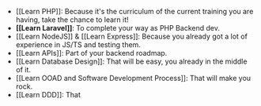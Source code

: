 
- [[Learn PHP]]: Because it's the curriculum of the current training you are having, take the chance to learn it!
- **[[Learn Laravel]]**: To complete your way as PHP Backend dev.
- [[Learn NodeJS]] & [[Learn Express]]: Because you already got a lot of experience in JS/TS and testing them.
- [[Learn APIs]]: Part of your backend roadmap.
- [[Learn Database Design]]: That will be easy, you already in the middle of it.
- [[Learn OOAD and Software Development Process]]: That will make you rock.
- [[Learn DDD]]: That 